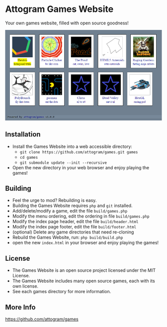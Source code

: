 # Attogram Games Website

Your own games website, filled with open source goodness!

[![Games Website](https://raw.githubusercontent.com/attogram/attogram-docs/master/games/games.png)](https://github.com/attogram/games)

## Installation

* Install the Games Website into a web accessible directory:
  * `git clone https://github.com/attogram/games.git games`
  * `cd games`
  * `git submodule update --init --recursive`
* Open the new directory in your web browser and enjoy playing the games!

## Building

* Feel the urge to mod?  Rebuilding is easy.
* Building the Games Website requires `php` and `git` installed.
* Add/delete/modify a game, edit the file `build/games.php`
* Modify the menu ordering, edit the ordering in file `build/games.php`
* Modify the index page header, edit the file `build/header.html`
* Modify the index page footer, edit the file `build/footer.html`
* (optional) Delete any game directories that need re-cloning
* Rebuild the Games Website, run: `php build/build.php`
* open the new `index.html` in your browser and enjoy playing the games!

## License

* The Games Website is an open source project licensed under the MIT License.
* The Games Website includes many open source games, each with its own license.   
* See each games directory for more information.

## More Info

<https://github.com/attogram/games>
